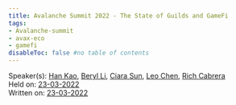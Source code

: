 ```yaml
---
title: Avalanche Summit 2022 - The State of Guilds and GameFi
tags:
- Avalanche-summit
- avax-eco
- gamefi
disableToc: false #no table of contents
---
```


Speaker(s): [Han Kao](notes/Han%20Kao.md), [Beryl Li](notes/Beryl%20Li.md), [Ciara Sun](notes/Ciara%20Sun.md), [Leo Chen](notes/Leo%20Chen.md), [Rich Cabrera](notes/Rich%20Cabrera.md)    
Held on: [23-03-2022](notes/23-03-2022.md)   
Written on: [23-03-2022](notes/23-03-2022.md)   

